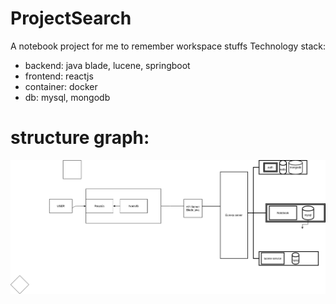 # ProjectSearch
A notebook project for me to remember workspace stuffs
Technology stack:
* backend: java blade, lucene, springboot
* frontend: reactjs
* container: docker
* db: mysql, mongodb

# structure graph:
![image](pic/structure.png)